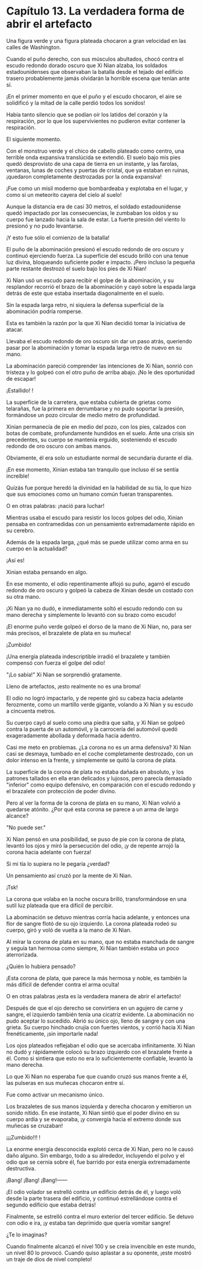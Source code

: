 
# Capítulo 13. La verdadera forma de abrir el artefacto


Una figura verde y una figura plateada chocaron a gran velocidad en las calles de Washington.

Cuando el puño derecho, con sus músculos abultados, chocó contra el escudo redondo dorado oscuro que Xi Nian alzaba, los soldados estadounidenses que observaban la batalla desde el tejado del edificio trasero probablemente jamás olvidarán la horrible escena que tenían ante sí.

¡En el primer momento en que el puño y el escudo chocaron, el aire se solidificó y la mitad de la calle perdió todos los sonidos!

Había tanto silencio que se podían oír los latidos del corazón y la respiración, por lo que los supervivientes no pudieron evitar contener la respiración.

El siguiente momento.

Con el monstruo verde y el chico de cabello plateado como centro, una terrible onda expansiva translúcida se extendió. El suelo bajo mis pies quedó desprovisto de una capa de tierra en un instante, y las farolas, ventanas, lunas de coches y puertas de cristal, que ya estaban en ruinas, ¡quedaron completamente destrozadas por la onda expansiva!

¡Fue como un misil moderno que bombardeaba y explotaba en el lugar, y como si un meteorito cayera del cielo al suelo!

Aunque la distancia era de casi 30 metros, el soldado estadounidense quedó impactado por las consecuencias, le zumbaban los oídos y su cuerpo fue lanzado hacia la sala de estar. La fuerte presión del viento lo presionó y no pudo levantarse.

¡Y esto fue sólo el comienzo de la batalla!

El puño de la abominación presionó el escudo redondo de oro oscuro y continuó ejerciendo fuerza. La superficie del escudo brilló con una tenue luz divina, bloqueando suficiente poder e impacto. ¡Pero incluso la pequeña parte restante destrozó el suelo bajo los pies de Xi Nian!

Xi Nian usó un escudo para recibir el golpe de la abominación, y su resplandor recorrió el brazo de la abominación y cayó sobre la espada larga detrás de este que estaba insertada diagonalmente en el suelo.

Sin la espada larga retro, ni siquiera la defensa superficial de la abominación podría romperse.

Esta es también la razón por la que Xi Nian decidió tomar la iniciativa de atacar.

Llevaba el escudo redondo de oro oscuro sin dar un paso atrás, queriendo pasar por la abominación y tomar la espada larga retro de nuevo en su mano.

La abominación pareció comprender las intenciones de Xi Nian, sonrió con tristeza y lo golpeó con el otro puño de arriba abajo. ¡No le des oportunidad de escapar!

¡Estallido! !

La superficie de la carretera, que estaba cubierta de grietas como telarañas, fue la primera en derrumbarse y no pudo soportar la presión, formándose un pozo circular de medio metro de profundidad.

Xinian permanecía de pie en medio del pozo, con los pies, calzados con botas de combate, profundamente hundidos en el suelo. Ante una crisis sin precedentes, su cuerpo se mantenía erguido, sosteniendo el escudo redondo de oro oscuro con ambas manos.

Obviamente, él era solo un estudiante normal de secundaria durante el día.

¡En ese momento, Xinian estaba tan tranquilo que incluso él se sentía increíble!

Quizás fue porque heredó la divinidad en la habilidad de su tía, lo que hizo que sus emociones como un humano común fueran transparentes.

O en otras palabras: ¡nació para luchar!

Mientras usaba el escudo para resistir los locos golpes del odio, Xinian pensaba en contramedidas con un pensamiento extremadamente rápido en su cerebro.

Además de la espada larga, ¿qué más se puede utilizar como arma en su cuerpo en la actualidad?

¡Así es!

Xinian estaba pensando en algo.

En ese momento, el odio repentinamente aflojó su puño, agarró el escudo redondo de oro oscuro y golpeó la cabeza de Xinian desde un costado con su otra mano.

¡Xi Nian ya no dudó, e inmediatamente soltó el escudo redondo con su mano derecha y simplemente lo levantó con su brazo como escudo!

¡El enorme puño verde golpeó el dorso de la mano de Xi Nian, no, para ser más precisos, el brazalete de plata en su muñeca!

¡Zumbido!

¡Una energía plateada indescriptible irradió el brazalete y también compensó con fuerza el golpe del odio!

"¡Lo sabía!" Xi Nian se sorprendió gratamente.

Lleno de artefactos, ¡esto realmente no es una broma!

El odio no logró impactarlo, y de repente giró su cabeza hacia adelante ferozmente, como un martillo verde gigante, volando a Xi Nian y su escudo a cincuenta metros.

Su cuerpo cayó al suelo como una piedra que salta, y Xi Nian se golpeó contra la puerta de un automóvil, y la carrocería del automóvil quedó exageradamente abollada y deformada hacia adentro.

Casi me meto en problemas. ¿La corona no es un arma defensiva? Xi Nian casi se desmaya, tumbado en el coche completamente destrozado, con un dolor intenso en la frente, y simplemente se quitó la corona de plata.

La superficie de la corona de plata no estaba dañada en absoluto, y los patrones tallados en ella eran delicados y lujosos, pero parecía demasiado "inferior" como equipo defensivo, en comparación con el escudo redondo y el brazalete con protección de poder divino.

Pero al ver la forma de la corona de plata en su mano, Xi Nian volvió a quedarse atónito. ¿Por qué esta corona se parece a un arma de largo alcance?

"No puede ser."

Xi Nian pensó en una posibilidad, se puso de pie con la corona de plata, levantó los ojos y miró la persecución del odio, ¡y de repente arrojó la corona hacia adelante con fuerza!

Si mi tía lo supiera no le pegaría ¿verdad?

Un pensamiento así cruzó por la mente de Xi Nian.

¡Tsk!

La corona que volaba en la noche oscura brilló, transformándose en una sutil luz plateada que era difícil de percibir.

La abominación se detuvo mientras corría hacia adelante, y entonces una flor de sangre flotó de su ojo izquierdo. La corona plateada rodeó su cuerpo, giró y voló de vuelta a la mano de Xi Nian.

Al mirar la corona de plata en su mano, que no estaba manchada de sangre y seguía tan hermosa como siempre, Xi Nian también estaba un poco aterrorizada.

¿Quién lo hubiera pensado?

¡Esta corona de plata, que parece la más hermosa y noble, es también la más difícil de defender contra el arma oculta!

O en otras palabras ¡esta es la verdadera manera de abrir el artefacto!

Después de que el ojo derecho se convirtiera en un agujero de carne y sangre, el izquierdo también tenía una cicatriz evidente. La abominación no pudo aceptar lo sucedido. Abrió su único ojo, lleno de sangre y con una grieta. Su cuerpo hinchado crujía con fuertes vientos, y corrió hacia Xi Nian frenéticamente, ¡sin importarle nada!

Los ojos plateados reflejaban el odio que se acercaba infinitamente. Xi Nian no dudó y rápidamente colocó su brazo izquierdo con el brazalete frente a él. Como si sintiera que esto no era lo suficientemente confiable, levantó la mano derecha.

Lo que Xi Nian no esperaba fue que cuando cruzó sus manos frente a él, las pulseras en sus muñecas chocaron entre sí.

Fue como activar un mecanismo único.

Los brazaletes de sus manos izquierda y derecha chocaron y emitieron un sonido nítido. En ese instante, Xi Nian sintió que el poder divino en su cuerpo ardía y se evaporaba, ¡y convergía hacia el extremo donde sus muñecas se cruzaban!

¡¡¡Zumbido!!! !

La enorme energía desconocida explotó cerca de Xi Nian, pero no le causó daño alguno. Sin embargo, todo a su alrededor, incluyendo el polvo y el odio que se cernía sobre él, fue barrido por esta energía extremadamente destructiva.

¡Bang! ¡Bang! ¡Bang!——

¡El odio volador se estrelló contra un edificio detrás de él, y luego voló desde la parte trasera del edificio, y continuó estrellándose contra el segundo edificio que estaba detrás!

Finalmente, se estrelló contra el muro exterior del tercer edificio. Se detuvo con odio e ira, ¡y estaba tan deprimido que quería vomitar sangre!

¿Te lo imaginas?

Cuando finalmente alcanzó el nivel 100 y se creía invencible en este mundo, un nivel 80 lo provocó. Cuando quiso aplastar a su oponente, ¡este mostró un traje de dios de nivel completo!